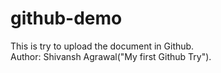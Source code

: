 # github-demo
This is try to upload the document in Github.
<br>
Author: Shivansh Agrawal("My first Github Try").

